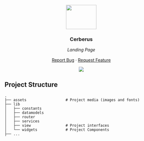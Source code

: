 <p align="center">
  <img src="https://i.imgur.com/dDgUIDW.png" width="100" height="80">
  <h3 align="center">Cerberus</h3>

  <p align="center">
        <em>Landing Page</em>
    <br /><br />
    <a href="https://github.com/CerberusData/landing/issues">Report Bug</a>
    ·
    <a href="https://github.com/fredhii/CerberusData/landing/issues">Request Feature</a>
  </p>
</p>

<p align="center">
  <img src="https://i.imgur.com/OMTBBs7.png">
</p>


## Project Structure
    .
    ├── assets                  # Project media (images and fonts)
    ├── lib
    │   ├── constants
    │   ├── datamodels
    │   ├── router
    │   ├── services
    │   ├── view                # Project interfaces
    │   └── widgets             # Project Components
    ├── ...
